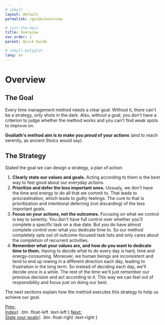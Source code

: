 ```yaml
---
# jekyll
layout: default
permalink: /guide/overview

# just-the-docs
title: Overwiew
nav_order: 1
parent: Quick Guide

# jekyll-polyglot
lang: en
---
```

# Overview

## The Goal
Every time management method needs a clear goal. Without it, there can't be a strategy, only shots in the dark. Also, without a goal, you don't have a criterion to judge whether the method works and you can't find weak spots to improve on. 

**Goaliath's method aim is to make you proud of your actions** (and to reach serenity, as ancient Stoics would say).

## The Strategy
Stated the goal we can design a strategy, a plan of action:
  1. **Clearly state our values and goals.** Acting according to them is the best way to feel good about our everyday actions.
  2. **Prioritize and defer the less important ones.** Ussualy, we don't have the time and energy to do all that we commit to. That leads to procrastination, which leads to guilty feelings. The cure to that is prioritization and intentional deferring (not discarding) of the less important goals. 
  3. **Focus on your actions, not the outcomes.** Focusing on what we control is key to serenity. You don't have full control over whether you'll complete a specific task on a due date. But you do have almost complete control over what you dedicate time to. So our method completely opts out of outcome-focused task lists and only cares about the completion of recurrent activities.
  4. **Remember what your values are, and how do you want to dedicate time to them.** Having to decide what to do every day is hard, time and energy-consuming. Moreover, we human beings are inconsistent and tend to end up rowing in a different direction each day, leading to frustration in the long term. So instead of deciding each day, we'll decide once in a while. The rest of the time we'll just remember our previous decision and act according to it. This way we can feel out of responsibility and focus just on doing our best.

The next sections explain how the method executes this strategy to help us achieve our goal.

[Prev:<br/>Index](/guide/){: .btn .float-left .text-left }
[Next:<br/>State your goals](/guide/goals){: .btn .float-right .text-right }
<br/><br/>
